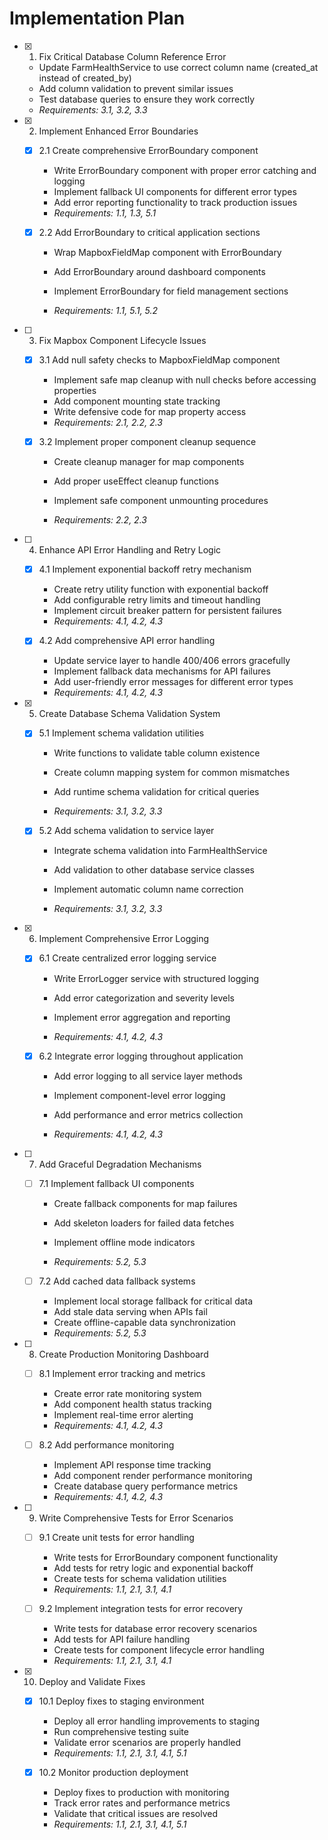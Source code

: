 # Implementation Plan

- [x] 1. Fix Critical Database Column Reference Error


  - Update FarmHealthService to use correct column name (created_at instead of created_by)
  - Add column validation to prevent similar issues
  - Test database queries to ensure they work correctly
  - _Requirements: 3.1, 3.2, 3.3_

- [x] 2. Implement Enhanced Error Boundaries

  - [x] 2.1 Create comprehensive ErrorBoundary component



    - Write ErrorBoundary component with proper error catching and logging
    - Implement fallback UI components for different error types
    - Add error reporting functionality to track production issues
    - _Requirements: 1.1, 1.3, 5.1_

  - [x] 2.2 Add ErrorBoundary to critical application sections


    - Wrap MapboxFieldMap component with ErrorBoundary
    - Add ErrorBoundary around dashboard components
    - Implement ErrorBoundary for field management sections

    - _Requirements: 1.1, 5.1, 5.2_

- [ ] 3. Fix Mapbox Component Lifecycle Issues
  - [x] 3.1 Add null safety checks to MapboxFieldMap component


    - Implement safe map cleanup with null checks before accessing properties
    - Add component mounting state tracking
    - Write defensive code for map property access
    - _Requirements: 2.1, 2.2, 2.3_

  - [x] 3.2 Implement proper component cleanup sequence


    - Create cleanup manager for map components
    - Add proper useEffect cleanup functions

    - Implement safe component unmounting procedures
    - _Requirements: 2.2, 2.3_

- [ ] 4. Enhance API Error Handling and Retry Logic
  - [x] 4.1 Implement exponential backoff retry mechanism


    - Create retry utility function with exponential backoff
    - Add configurable retry limits and timeout handling
    - Implement circuit breaker pattern for persistent failures
    - _Requirements: 4.1, 4.2, 4.3_

  - [x] 4.2 Add comprehensive API error handling


    - Update service layer to handle 400/406 errors gracefully
    - Implement fallback data mechanisms for API failures
    - Add user-friendly error messages for different error types
    - _Requirements: 4.1, 4.2, 4.3_

- [x] 5. Create Database Schema Validation System



  - [x] 5.1 Implement schema validation utilities



    - Write functions to validate table column existence
    - Create column mapping system for common mismatches
    - Add runtime schema validation for critical queries


    - _Requirements: 3.1, 3.2, 3.3_



  - [x] 5.2 Add schema validation to service layer

    - Integrate schema validation into FarmHealthService
    - Add validation to other database service classes




    - Implement automatic column name correction
    - _Requirements: 3.1, 3.2, 3.3_




- [x] 6. Implement Comprehensive Error Logging



  - [x] 6.1 Create centralized error logging service



    - Write ErrorLogger service with structured logging



    - Add error categorization and severity levels
    - Implement error aggregation and reporting

    - _Requirements: 4.1, 4.2, 4.3_













  - [x] 6.2 Integrate error logging throughout application


    - Add error logging to all service layer methods






    - Implement component-level error logging
    - Add performance and error metrics collection
    - _Requirements: 4.1, 4.2, 4.3_












- [ ] 7. Add Graceful Degradation Mechanisms
  - [ ] 7.1 Implement fallback UI components
    - Create fallback components for map failures




    - Add skeleton loaders for failed data fetches
    - Implement offline mode indicators

    - _Requirements: 5.2, 5.3_

  - [ ] 7.2 Add cached data fallback systems



    - Implement local storage fallback for critical data
    - Add stale data serving when APIs fail
    - Create offline-capable data synchronization
    - _Requirements: 5.2, 5.3_

- [ ] 8. Create Production Monitoring Dashboard
  - [ ] 8.1 Implement error tracking and metrics
    - Create error rate monitoring system
    - Add component health status tracking
    - Implement real-time error alerting
    - _Requirements: 4.1, 4.2, 4.3_

  - [ ] 8.2 Add performance monitoring
    - Implement API response time tracking
    - Add component render performance monitoring
    - Create database query performance metrics
    - _Requirements: 4.1, 4.2, 4.3_

- [ ] 9. Write Comprehensive Tests for Error Scenarios
  - [ ] 9.1 Create unit tests for error handling
    - Write tests for ErrorBoundary component functionality
    - Add tests for retry logic and exponential backoff
    - Create tests for schema validation utilities
    - _Requirements: 1.1, 2.1, 3.1, 4.1_

  - [ ] 9.2 Implement integration tests for error recovery
    - Write tests for database error recovery scenarios
    - Add tests for API failure handling
    - Create tests for component lifecycle error handling
    - _Requirements: 1.1, 2.1, 3.1, 4.1_

- [x] 10. Deploy and Validate Fixes


  - [x] 10.1 Deploy fixes to staging environment

    - Deploy all error handling improvements to staging
    - Run comprehensive testing suite
    - Validate error scenarios are properly handled
    - _Requirements: 1.1, 2.1, 3.1, 4.1, 5.1_

  - [x] 10.2 Monitor production deployment

    - Deploy fixes to production with monitoring
    - Track error rates and performance metrics
    - Validate that critical issues are resolved
    - _Requirements: 1.1, 2.1, 3.1, 4.1, 5.1_